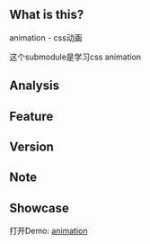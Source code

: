 ## What is this?
animation - css动画

这个submodule是学习css animation

## Analysis

## Feature

## Version

## Note

## Showcase

打开Demo: [animation](https://sialvsic.github.io/css-demo/animation/index.html)